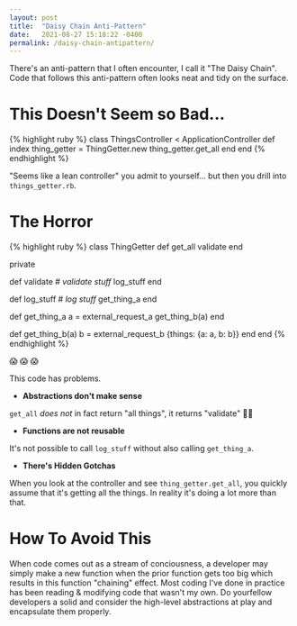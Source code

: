 ```yaml
---
layout: post
title:  "Daisy Chain Anti-Pattern"
date:   2021-08-27 15:18:22 -0400
permalink: /daisy-chain-antipattern/
---
```


There's an anti-pattern that I often encounter, I call it "The Daisy Chain". Code that
follows this anti-pattern often looks neat and tidy on the surface.

# This Doesn't Seem so Bad...

{% highlight ruby %}
class ThingsController < ApplicationController
  def index
    thing_getter = ThingGetter.new
    thing_getter.get_all
  end
end
{% endhighlight %}

"Seems like a lean controller" you admit to yourself... but then you drill into `things_getter.rb`.

# The Horror

{% highlight ruby %}
class ThingGetter
  def get_all
    validate
  end

  private

  def validate
    # *validate stuff*
    log_stuff
  end

  def log_stuff
    # *log stuff*
    get_thing_a
  end

  def get_thing_a
    a = external_request_a
    get_thing_b(a)
  end

  def get_thing_b(a)
    b = external_request_b
    {things: {a: a, b: b}}
  end
end
{% endhighlight %}

:scream: :scream: :scream:

This code has problems.

- **Abstractions don't make sense**

`get_all` _does not_ in fact return "all things", it returns "validate" :man_shrugging:

- **Functions are not reusable**

It's not possible to call `log_stuff` without also calling `get_thing_a`.

- **There's Hidden Gotchas**

When you look at the controller and see `thing_getter.get_all`, you quickly assume that it's getting all the things. In reality it's doing a lot more than that.

# How To Avoid This

When code comes out as a stream of conciousness, a developer may simply make a new function when 
the prior function gets too big which results in this function "chaining" effect. Most coding I've 
done in practice has been reading & modifying code that wasn't my own. Do yourfellow developers 
a solid and consider the high-level abstractions at play and encapsulate them properly.
